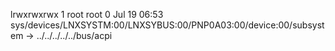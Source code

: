 lrwxrwxrwx 1 root root 0 Jul 19 06:53 sys/devices/LNXSYSTM:00/LNXSYBUS:00/PNP0A03:00/device:00/subsystem -> ../../../../../bus/acpi
